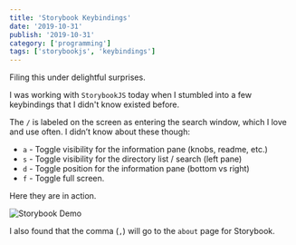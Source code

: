 ```yaml
---
title: 'Storybook Keybindings'
date: '2019-10-31'
publish: '2019-10-31'
category: ['programming']
tags: ['storybookjs', 'keybindings']
---
```


Filing this under delightful surprises.

I was working with `StorybookJS` today when I stumbled into a few keybindings that I didn't know existed before.

The `/` is labeled on the screen as entering the search window, which I love and use often. I didn’t know about these though:

-   `a` - Toggle visibility for the information pane (knobs, readme, etc.)
-   `s` - Toggle visibility for the directory list / search (left pane)
-   `d` - Toggle position for the information pane (bottom vs right)
-   `f` - Toggle full screen.

Here they are in action.

![Storybook Demo](https://media.giphy.com/media/ZDtCYOGenwJGwDWAQN/giphy.gif)

I also found that the comma (`,`) will go to the `about` page for Storybook.
